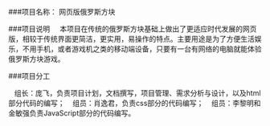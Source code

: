 ###项目名称：
  网页版俄罗斯方块

###项目说明
     本项目在传统的俄罗斯方块基础上做出了更适应时代发展的网页版，相较于传统界面更简洁，更实用，易操作的特点。主要用途是为了方便生活娱乐，不用手机，或者游戏机之类的移动端设备，只要有一台有网络的电脑就能体验俄罗斯方块游戏。
     
 ###项目分工
 
    组长：庞飞，负责项目计划，文档撰写，项目管理、需求分析与设计，以及html部分代码的编写；
    组员：肖逸君，负责css部分的代码编写；
    组员：李黎明和金敏强负责JavaScript部分的代码编写。
